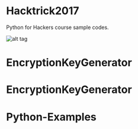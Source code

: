 # Hacktrick2017
Python for Hackers course sample codes.


![alt tag](https://s8.postimg.org/ntujzzx2t/Whats_App_Image_2017-04-30_at_16.04.28.jpg)
# EncryptionKeyGenerator
# EncryptionKeyGenerator
# Python-Examples
